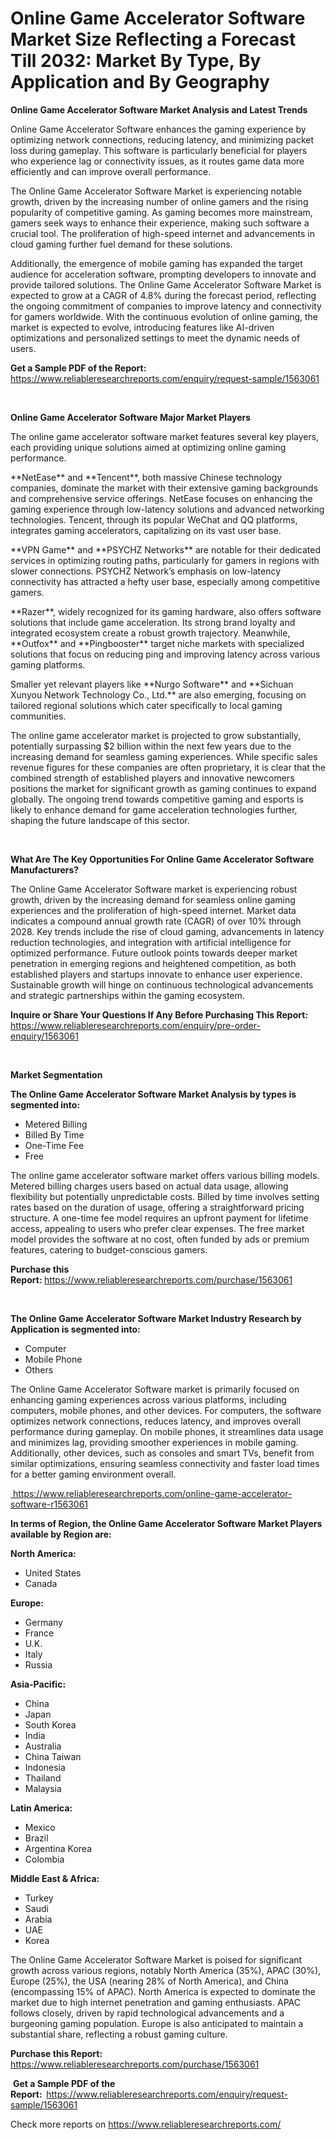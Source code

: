 <p><h1>Online Game Accelerator Software Market Size Reflecting a Forecast Till 2032: Market By Type, By Application and By Geography</h1></p><p><strong>Online Game Accelerator Software Market Analysis and Latest Trends</strong></p>
<p><p>Online Game Accelerator Software enhances the gaming experience by optimizing network connections, reducing latency, and minimizing packet loss during gameplay. This software is particularly beneficial for players who experience lag or connectivity issues, as it routes game data more efficiently and can improve overall performance.</p><p>The Online Game Accelerator Software Market is experiencing notable growth, driven by the increasing number of online gamers and the rising popularity of competitive gaming. As gaming becomes more mainstream, gamers seek ways to enhance their experience, making such software a crucial tool. The proliferation of high-speed internet and advancements in cloud gaming further fuel demand for these solutions. </p><p>Additionally, the emergence of mobile gaming has expanded the target audience for acceleration software, prompting developers to innovate and provide tailored solutions. The Online Game Accelerator Software Market is expected to grow at a CAGR of 4.8% during the forecast period, reflecting the ongoing commitment of companies to improve latency and connectivity for gamers worldwide. With the continuous evolution of online gaming, the market is expected to evolve, introducing features like AI-driven optimizations and personalized settings to meet the dynamic needs of users.</p></p>
<p><strong>Get a Sample PDF of the Report:&nbsp;</strong> <a href="https://www.reliableresearchreports.com/enquiry/request-sample/1563061?utm_campaign=2186&utm_medium=2&utm_source=Github&utm_content=ia&utm_term=11032025&utm_id=online-game-accelerator-software">https://www.reliableresearchreports.com/enquiry/request-sample/1563061</a></p>
<p>&nbsp;</p>
<p><strong>Online Game Accelerator Software Major Market Players</strong></p>
<p><p>The online game accelerator software market features several key players, each providing unique solutions aimed at optimizing online gaming performance. </p><p>**NetEase** and **Tencent**, both massive Chinese technology companies, dominate the market with their extensive gaming backgrounds and comprehensive service offerings. NetEase focuses on enhancing the gaming experience through low-latency solutions and advanced networking technologies. Tencent, through its popular WeChat and QQ platforms, integrates gaming accelerators, capitalizing on its vast user base.</p><p>**VPN Game** and **PSYCHZ Networks** are notable for their dedicated services in optimizing routing paths, particularly for gamers in regions with slower connections. PSYCHZ Network’s emphasis on low-latency connectivity has attracted a hefty user base, especially among competitive gamers.</p><p>**Razer**, widely recognized for its gaming hardware, also offers software solutions that include game acceleration. Its strong brand loyalty and integrated ecosystem create a robust growth trajectory. Meanwhile, **Outfox** and **Pingbooster** target niche markets with specialized solutions that focus on reducing ping and improving latency across various gaming platforms.</p><p>Smaller yet relevant players like **Nurgo Software** and **Sichuan Xunyou Network Technology Co., Ltd.** are also emerging, focusing on tailored regional solutions which cater specifically to local gaming communities.</p><p>The online game accelerator market is projected to grow substantially, potentially surpassing $2 billion within the next few years due to the increasing demand for seamless gaming experiences. While specific sales revenue figures for these companies are often proprietary, it is clear that the combined strength of established players and innovative newcomers positions the market for significant growth as gaming continues to expand globally. The ongoing trend towards competitive gaming and esports is likely to enhance demand for game acceleration technologies further, shaping the future landscape of this sector.</p></p>
<p>&nbsp;</p>
<p><strong>What Are The Key Opportunities For Online Game Accelerator Software Manufacturers?</strong></p>
<p><p>The Online Game Accelerator Software market is experiencing robust growth, driven by the increasing demand for seamless online gaming experiences and the proliferation of high-speed internet. Market data indicates a compound annual growth rate (CAGR) of over 10% through 2028. Key trends include the rise of cloud gaming, advancements in latency reduction technologies, and integration with artificial intelligence for optimized performance. Future outlook points towards deeper market penetration in emerging regions and heightened competition, as both established players and startups innovate to enhance user experience. Sustainable growth will hinge on continuous technological advancements and strategic partnerships within the gaming ecosystem.</p></p>
<p><strong>Inquire or Share Your Questions If Any Before Purchasing This Report:</strong> <a href="https://www.reliableresearchreports.com/enquiry/pre-order-enquiry/1563061?utm_campaign=2186&utm_medium=2&utm_source=Github&utm_content=ia&utm_term=11032025&utm_id=online-game-accelerator-software">https://www.reliableresearchreports.com/enquiry/pre-order-enquiry/1563061</a></p>
<p>&nbsp;</p>
<p><strong>Market Segmentation</strong></p>
<p><strong>The Online Game Accelerator Software Market Analysis by types is segmented into:</strong></p>
<p><ul><li>Metered Billing</li><li>Billed By Time</li><li>One-Time Fee</li><li>Free</li></ul></p>
<p><p>The online game accelerator software market offers various billing models. Metered billing charges users based on actual data usage, allowing flexibility but potentially unpredictable costs. Billed by time involves setting rates based on the duration of usage, offering a straightforward pricing structure. A one-time fee model requires an upfront payment for lifetime access, appealing to users who prefer clear expenses. The free market model provides the software at no cost, often funded by ads or premium features, catering to budget-conscious gamers.</p></p>
<p><strong>Purchase this Report:&nbsp;</strong><a href="https://www.reliableresearchreports.com/purchase/1563061?utm_campaign=2186&utm_medium=2&utm_source=Github&utm_content=ia&utm_term=11032025&utm_id=online-game-accelerator-software">https://www.reliableresearchreports.com/purchase/1563061</a></p>
<p>&nbsp;</p>
<p><strong>The Online Game Accelerator Software Market Industry Research by Application is segmented into:</strong></p>
<p><ul><li>Computer</li><li>Mobile Phone</li><li>Others</li></ul></p>
<p><p>The Online Game Accelerator Software market is primarily focused on enhancing gaming experiences across various platforms, including computers, mobile phones, and other devices. For computers, the software optimizes network connections, reduces latency, and improves overall performance during gameplay. On mobile phones, it streamlines data usage and minimizes lag, providing smoother experiences in mobile gaming. Additionally, other devices, such as consoles and smart TVs, benefit from similar optimizations, ensuring seamless connectivity and faster load times for a better gaming environment overall.</p></p>
<p><a href="https://www.reliableresearchreports.com/online-game-accelerator-software-r1563061?utm_campaign=2186&utm_medium=2&utm_source=Github&utm_content=ia&utm_term=11032025&utm_id=online-game-accelerator-software">&nbsp;https://www.reliableresearchreports.com/online-game-accelerator-software-r1563061</a></p>
<p><strong>In terms of Region, the Online Game Accelerator Software Market Players available by Region are:</strong></p>
<p>
    <p> <strong> North America: </strong>
        <ul>
            <li>United States</li>
            <li>Canada</li>
        </ul>
        </p> 
    <p> <strong> Europe: </strong>
        <ul>
            <li>Germany</li>
            <li>France</li>
            <li>U.K.</li>
            <li>Italy</li>
            <li>Russia</li>
        </ul>
        </p> 
    <p> <strong> Asia-Pacific: </strong>
        <ul>
            <li>China</li>
            <li>Japan</li>
            <li>South Korea</li>
            <li>India</li>
            <li>Australia</li>
            <li>China Taiwan</li>
            <li>Indonesia</li>
            <li>Thailand</li>
            <li>Malaysia</li>
        </ul>
        </p> 
    <p> <strong> Latin America: </strong>
        <ul>
            <li>Mexico</li>
            <li>Brazil</li>
            <li>Argentina Korea</li>
            <li>Colombia</li>
        </ul>
        </p> 
    <p> <strong> Middle East & Africa: </strong>
        <ul>
            <li>Turkey</li>
            <li>Saudi</li>
            <li>Arabia</li>
            <li>UAE</li>
            <li>Korea</li>
        </ul>
    </p>
    </p>
<p><p>The Online Game Accelerator Software Market is poised for significant growth across various regions, notably North America (35%), APAC (30%), Europe (25%), the USA (nearing 28% of North America), and China (encompassing 15% of APAC). North America is expected to dominate the market due to high internet penetration and gaming enthusiasts. APAC follows closely, driven by rapid technological advancements and a burgeoning gaming population. Europe is also anticipated to maintain a substantial share, reflecting a robust gaming culture.</p></p>
<p><strong>Purchase this Report: </strong><a href="https://www.reliableresearchreports.com/purchase/1563061?utm_campaign=2186&utm_medium=2&utm_source=Github&utm_content=ia&utm_term=11032025&utm_id=online-game-accelerator-software">https://www.reliableresearchreports.com/purchase/1563061</a></p>
<p>&nbsp;<strong>Get a Sample PDF of the Report:&nbsp;&nbsp;</strong><a href="https://www.reliableresearchreports.com/enquiry/request-sample/1563061?utm_campaign=2186&utm_medium=2&utm_source=Github&utm_content=ia&utm_term=11032025&utm_id=online-game-accelerator-software">https://www.reliableresearchreports.com/enquiry/request-sample/1563061</a></p>
<p><strong></strong></p>
<p>Check more reports on <a href="https://www.reliableresearchreports.com/?utm_campaign=2186&utm_medium=2&utm_source=Github&utm_content=ia&utm_term=11032025&utm_id=online-game-accelerator-software">https://www.reliableresearchreports.com/</a></p>